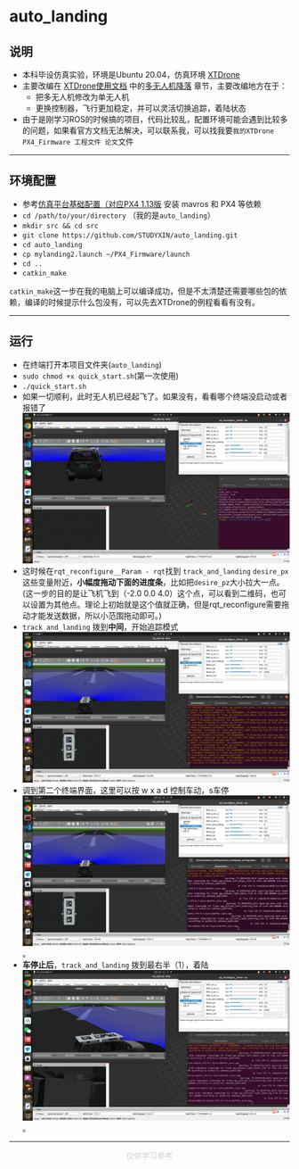 # auto_landing
## 说明
- 本科毕设仿真实验，环境是Ubuntu 20.04，仿真环境 [XTDrone](https://github.com/robin-shaun/XTDrone/tree/master)
- 主要改编在 [XTDrone使用文档](https://www.yuque.com/xtdrone/manual_cn) 中的[多无人机降落](https://www.yuque.com/xtdrone/manual_cn/precision_landing) 章节，主要改编地方在于：
    - 把多无人机修改为单无人机
    - 更换控制器，飞行更加稳定，并可以灵活切换追踪，着陆状态
- 由于是刚学习ROS的时候搞的项目，代码比较乱，配置环境可能会遇到比较多的问题，如果看官方文档无法解决，可以联系我，可以找我要`我的XTDrone PX4_Firmware 工程文件 论文`文件 

---

## 环境配置
<!-- - **建议先跑通XTDrone[多无人机降落](https://www.yuque.com/xtdrone/manual_cn/precision_landing)历程** -->
- 参考[仿真平台基础配置（对应PX4 1.13版](https://www.yuque.com/xtdrone/manual_cn/basic_config_13) 安装 mavros 和 PX4 等依赖
- `cd /path/to/your/directory` （我的是`auto_landing`）
- `mkdir src && cd src`
- `git clone https://github.com/STUDYXIN/auto_landing.git`
- `cd auto_landing`
- `cp mylanding2.launch ~/PX4_Firmware/launch`
- `cd ..`
- `catkin_make`

`catkin_make`这一步在我的电脑上可以编译成功，但是不太清楚还需要哪些包的依赖，编译的时候提示什么包没有，可以先去XTDrone的例程看看有没有。

---

## 运行
- 在终端打开本项目文件夹(`auto_landing`)
- `sudo chmod +x quick_start.sh`(第一次使用)
- `./quick_start.sh`
- 如果一切顺利，此时无人机已经起飞了。如果没有，看看哪个终端没启动或者报错了 ![起飞](pictures/arm.png)
- 这时候在`rqt_reconfigure__Param - rqt`找到 `track_and_landing` `desire_px` 这些变量附近，**小幅度拖动下面的进度条**，比如把`desire_pz`大小拉大一点。(这一步的目的是让飞机飞到（-2.0 0.0 4.0）这个点，可以看到二维码，也可以设置为其他点。理论上初始就是这个值就正确，但是rqt_reconfigure需要拖动才能发送数据，所以小范围拖动即可。)
- `track_and_landing` 拨到**中间**，开始追踪模式![see_tag](pictures/see_tag.png)
- 调到第二个终端界面，这里可以按 w x a d 控制车动，s车停![move_car](pictures/move_car.png)。
- **车停止后**，`track_and_landing` 拨到最右半（1），着陆![land](pictures/land.png)。

---
<p style="color: lightgray; text-align: center;">仅供学习参考</p>